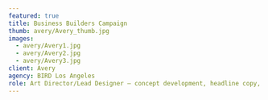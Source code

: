 ```yaml
---
featured: true
title: Business Builders Campaign
thumb: avery/Avery_thumb.jpg
images:
  - avery/Avery1.jpg
  - avery/Avery2.jpg
  - avery/Avery3.jpg
client: Avery
agency: BIRD Los Angeles
role: Art Director/Lead Designer – concept development, headline copy, execution & production
---
```


